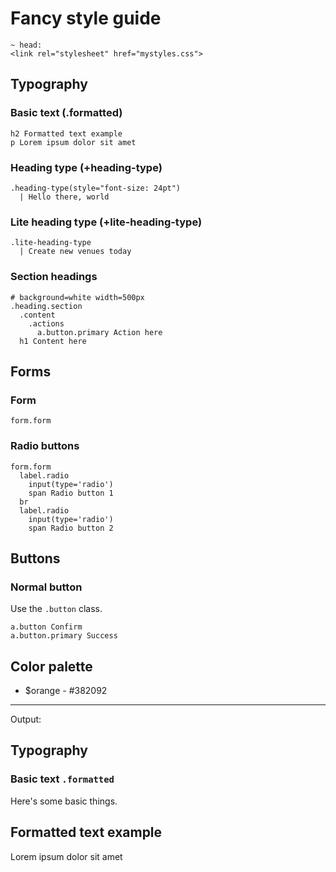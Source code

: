 Fancy style guide
=================

    ~ head:
    <link rel="stylesheet" href="mystyles.css">

Typography
----------

### Basic text (.formatted)

    h2 Formatted text example
    p Lorem ipsum dolor sit amet

### Heading type (+heading-type)

    .heading-type(style="font-size: 24pt")
      | Hello there, world

### Lite heading type (+lite-heading-type)

    .lite-heading-type
      | Create new venues today

### Section headings

    # background=white width=500px
    .heading.section
      .content
        .actions
          a.button.primary Action here
      h1 Content here

Forms
-----

### Form

    form.form

### Radio buttons

    form.form
      label.radio
        input(type='radio')
        span Radio button 1
      br
      label.radio
        input(type='radio')
        span Radio button 2

Buttons
-------

### Normal button

Use the `.button` class.

    a.button Confirm
    a.button.primary Success

Color palette
-------------

 * $orange - #382092

-----

Output:

<h2 class='sg'>Typography</h2>

<h3 class='sg'>Basic text <code>.formatted</code></h3>
<p class='sg'>Here's some basic things.</p>

<div class="sg-example">
  <h2>Formatted text example</h2>
  <p>Lorem ipsum dolor sit amet</p>
</div>
